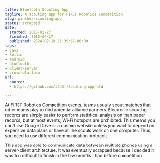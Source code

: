 ```yaml
---
title: Bluetooth Scouting App
tagline: A scouting app for FIRST Robotics Competition
slug: panther-scouting-app
status: scrapped
date:
  started: 2018-02-27
  finished: 2018-04-17
  published: 2024-02-10 21:39:22-08:00
tags:
- java
- kotlin
- android
- bluetooth
- client-server
- cross-platform
url:
  source:
  - https://github.com/ifd3f/Scouting-App-old

---
```


At FIRST Robotics Competition events, teams usually scout matches that other
teams play to find potential alliance partners. Electronic scouting records are
simply easier to perform statistical analysis on than paper records, but at most
events, Wi-Fi hotspots are prohibited. This means you can't use Google Drive or
a custom website unless you want to depend on expensive data plans or have all
the scouts work on one computer. Thus, you need to use different communication
protocols.

This app was able to communicate data between multiple phones using a
server-client architecture. It was eventually scrapped because I decided it was
too difficult to finish in the few months I had before competition.